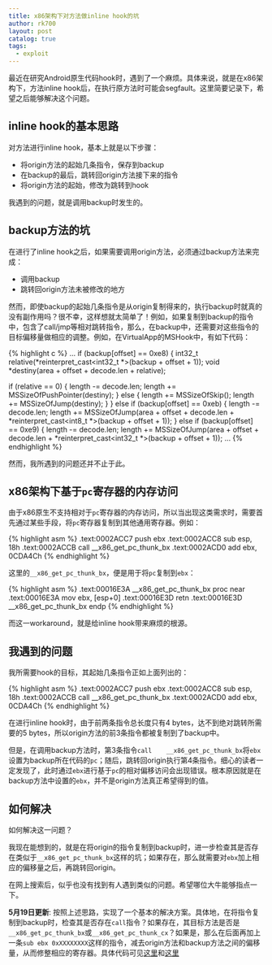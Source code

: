 ```yaml
---
title: x86架构下对方法做inline hook的坑
author: rk700
layout: post
catalog: true
tags:
  - exploit
---
```


最近在研究Android原生代码hook时，遇到了一个麻烦。具体来说，就是在x86架构下，方法inline hook后，在执行原方法时可能会segfault。这里简要记录下，希望之后能够解决这个问题。

## inline hook的基本思路

对方法进行inline hook，基本上就是以下步骤：

- 将origin方法的起始几条指令，保存到backup
- 在backup的最后，跳转回origin方法接下来的指令
- 将origin方法的起始，修改为跳转到hook

我遇到的问题，就是调用backup时发生的。

## backup方法的坑

在进行了inline hook之后，如果需要调用origin方法，必须通过backup方法来完成：

- 调用backup
- 跳转回origin方法未被修改的地方

然而，即使backup的起始几条指令是从origin复制得来的，执行backup时就真的没有副作用吗？很不幸，这样想就太简单了！例如，如果复制到backup的指令中，包含了call/jmp等相对跳转指令，那么，在backup中，还需要对这些指令的目标偏移量做相应的调整。例如，在VirtualApp的MSHook中，有如下代码：

{% highlight c %}
...
if (backup[offset] == 0xe8) {
  int32_t relative(*reinterpret_cast<int32_t *>(backup + offset + 1));
  void *destiny(area + offset + decode.len + relative);

  if (relative == 0) {
      length -= decode.len;
      length += MSSizeOfPushPointer(destiny);
  } else {
      length += MSSizeOfSkip();
      length += MSSizeOfJump(destiny);
  }
} else if (backup[offset] == 0xeb) {
    length -= decode.len;
    length += MSSizeOfJump(area + offset + decode.len + *reinterpret_cast<int8_t *>(backup + offset + 1));
} else if (backup[offset] == 0xe9) {
    length -= decode.len;
    length += MSSizeOfJump(area + offset + decode.len + *reinterpret_cast<int32_t *>(backup + offset + 1));
...
{% endhighlight %}

然而，我所遇到的问题还并不止于此。

## x86架构下基于`pc`寄存器的内存访问

由于x86原生不支持相对于`pc`寄存器的内存访问，所以当出现这类需求时，需要首先通过某些手段，将`pc`寄存器复制到其他通用寄存器。例如：

{% highlight asm %}
.text:0002ACC7                 push    ebx
.text:0002ACC8                 sub     esp, 18h
.text:0002ACCB                 call    __x86_get_pc_thunk_bx
.text:0002ACD0                 add     ebx, 0CDA4Ch
{% endhighlight %}

这里的`__x86_get_pc_thunk_bx`，便是用于将`pc`复制到`ebx`：

{% highlight asm %}
.text:00016E3A __x86_get_pc_thunk_bx proc near 
.text:00016E3A                 mov     ebx, [esp+0]
.text:00016E3D                 retn
.text:00016E3D __x86_get_pc_thunk_bx endp
{% endhighlight %}

而这一workaround，就是给inline hook带来麻烦的根源。

## 我遇到的问题

我所需要hook的目标，其起始几条指令正如上面列出的：

{% highlight asm %}
.text:0002ACC7                 push    ebx
.text:0002ACC8                 sub     esp, 18h
.text:0002ACCB                 call    __x86_get_pc_thunk_bx
.text:0002ACD0                 add     ebx, 0CDA4Ch
{% endhighlight %}

在进行inline hook时，由于前两条指令总长度只有4 bytes，达不到绝对跳转所需要的5 bytes，所以origin方法的前3条指令都被复制到了backup中。

但是，在调用backup方法时，第3条指令`call    __x86_get_pc_thunk_bx`将`ebx`设置为backup所在代码的`pc`；随后，跳转回origin执行第4条指令。细心的读者一定发现了，此时通过`ebx`进行基于`pc`的相对偏移访问会出现错误。根本原因就是在backup方法中设置的`ebx`，并不是origin方法真正希望得到的值。

## 如何解决

如何解决这一问题？

我现在能想到的，就是在将origin的指令复制到backup时，进一步检查其是否存在类似于`__x86_get_pc_thunk_bx`这样的坑；如果存在，那么就需要对`ebx`加上相应的偏移量之后，再跳转回origin。

在网上搜索后，似乎也没有找到有人遇到类似的问题。希望哪位大牛能够指点一下。


__5月19日更新__: 按照上述思路，实现了一个基本的解决方案。具体地，在将指令复制到backup时，检查其是否存在`call`指令？如果存在，其目标方法是否是`__x86_get_pc_thunk_bx`或`__x86_get_pc_thunk_cx`？如果是，那么在后面再加上一条`sub ebx 0xXXXXXXXX`这样的指令，减去origin方法和backup方法之间的偏移量，从而修整相应的寄存器。具体代码可见[这里](https://github.com/rk700/VirtualHook/commit/70ecbe5b878595cefe0b2b742283f1a42ba075f1#diff-6a849b4a951a45abcae8451bb105af62R98)和[这里](https://github.com/rk700/VirtualHook/commit/70ecbe5b878595cefe0b2b742283f1a42ba075f1#diff-6a849b4a951a45abcae8451bb105af62R180)